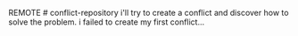 REMOTE # conflict-repository
i'll try to create a conflict and discover how to solve the problem.
i failed to create my first conflict...
